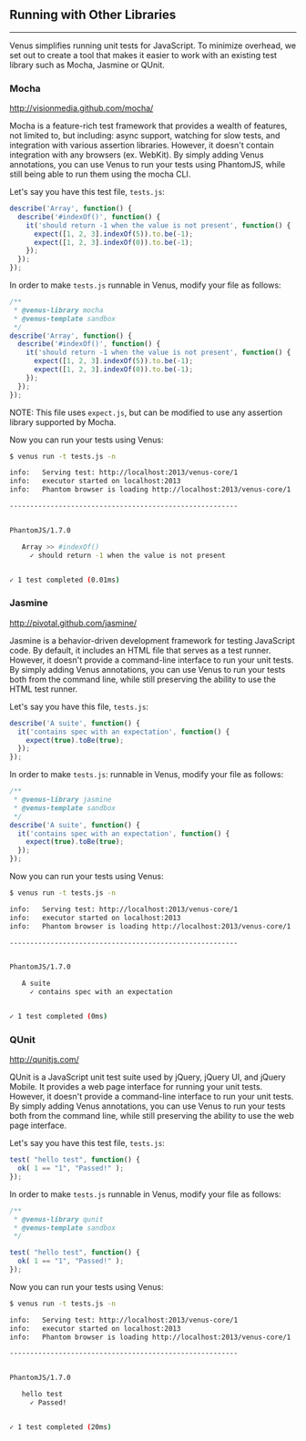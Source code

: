 <h2>Running with Other Libraries</h2>
<hr/>
<p>Venus simplifies running unit tests for JavaScript. To minimize overhead, we set out to create a tool that makes it easier to work with an existing test library such as Mocha, Jasmine or QUnit.</p>

<h3>Mocha</h3>
<a href="http://visionmedia.github.com/mocha/" target="_blank">http://visionmedia.github.com/mocha/</a>

<p>Mocha is a feature-rich test framework that provides a wealth of features, not limited to, but including: async support, watching for slow tests, and integration with various assertion libraries. However, it doesn't contain integration with any browsers (ex. WebKit). By simply adding Venus annotations, you can use Venus to run your tests using PhantomJS, while still being able to run them using the mocha CLI.</p>

<p>Let's say you have this test file, <code>tests.js</code>:</p>

```js
describe('Array', function() {
  describe('#indexOf()', function() {
    it('should return -1 when the value is not present', function() {
      expect([1, 2, 3].indexOf(5)).to.be(-1);
      expect([1, 2, 3].indexOf(0)).to.be(-1);
    });
  });
});
```

<p>In order to make <code>tests.js</code> runnable in Venus, modify your file as follows:</p>

```js
/**
 * @venus-library mocha
 * @venus-template sandbox
 */
describe('Array', function() {
  describe('#indexOf()', function() {
    it('should return -1 when the value is not present', function() {
      expect([1, 2, 3].indexOf(5)).to.be(-1);
      expect([1, 2, 3].indexOf(0)).to.be(-1);
    });
  });
});
```

<p>NOTE: This file uses <code>expect.js</code>, but can be modified to use any assertion library supported by Mocha.</p>

<p>Now you can run your tests using Venus:</p>

```bash
$ venus run -t tests.js -n

info:   Serving test: http://localhost:2013/venus-core/1
info:   executor started on localhost:2013
info:   Phantom browser is loading http://localhost:2013/venus-core/1

--------------------------------------------------------


PhantomJS/1.7.0

   Array >> #indexOf()
     ✓ should return -1 when the value is not present


✓ 1 test completed (0.01ms)
```

<h3>Jasmine</h3>
<a href="http://pivotal.github.com/jasmine/" target="_blank">http://pivotal.github.com/jasmine/</a>

<p>Jasmine is a behavior-driven development framework for testing JavaScript code. By default, it includes an HTML file that serves as a test runner.  However, it doesn't provide a command-line interface to run your unit tests. By simply adding Venus annotations, you can use Venus to run your tests both from the command line, while still preserving the ability to use the HTML test runner.</p>

<p>Let's say you have this file, <code>tests.js</code>:</p>

```js
describe('A suite', function() {
  it('contains spec with an expectation', function() {
    expect(true).toBe(true);
  });
});
```

<p>In order to make <code>tests.js</code>: runnable in Venus, modify your file as follows:</p>

```js
/**
 * @venus-library jasmine
 * @venus-template sandbox
 */
describe('A suite', function() {
  it('contains spec with an expectation', function() {
    expect(true).toBe(true);
  });
});
```

<p>Now you can run your tests using Venus:</p>

```bash
$ venus run -t tests.js -n

info:   Serving test: http://localhost:2013/venus-core/1
info:   executor started on localhost:2013
info:   Phantom browser is loading http://localhost:2013/venus-core/1

--------------------------------------------------------


PhantomJS/1.7.0

   A suite
     ✓ contains spec with an expectation


✓ 1 test completed (0ms)
```

<h3>QUnit</h3>
<a href="http://qunitjs.com/" target="_blank">http://qunitjs.com/</a>

<p>QUnit is a JavaScript unit test suite used by jQuery, jQuery UI, and jQuery Mobile.  It provides a web page interface for running your unit tests.  However, it doesn't provide a command-line interface to run your unit tests.  By simply adding Venus annotations, you can use Venus to run your tests both from the command line, while still preserving the ability to use the web page interface.</p>

<p>Let's say you have this test file, <code>tests.js</code>:</p>

```js
test( "hello test", function() {
  ok( 1 == "1", "Passed!" );
});
```

<p>In order to make <code>tests.js</code> runnable in Venus, modify your file as follows:</p>

```js
/**
 * @venus-library qunit
 * @venus-template sandbox
 */

test( "hello test", function() {
  ok( 1 == "1", "Passed!" );
});
```

<p>Now you can run your tests using Venus:</p>

```bash
$ venus run -t tests.js -n

info:   Serving test: http://localhost:2013/venus-core/1
info:   executor started on localhost:2013
info:   Phantom browser is loading http://localhost:2013/venus-core/1

--------------------------------------------------------


PhantomJS/1.7.0

   hello test
     ✓ Passed!


✓ 1 test completed (20ms)
```
